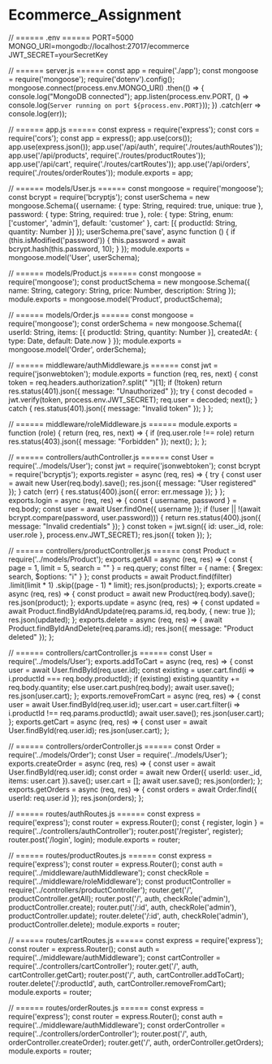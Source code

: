 # Ecommerce_Assignment



// ====== .env ======
PORT=5000
MONGO_URI=mongodb://localhost:27017/ecommerce
JWT_SECRET=yourSecretKey


// ====== server.js ======
const app = require('./app');
const mongoose = require('mongoose');
require('dotenv').config();
mongoose.connect(process.env.MONGO_URI)
.then(() => {
  console.log("MongoDB connected");
  app.listen(process.env.PORT, () => console.log(`Server running on port ${process.env.PORT}`));
})
.catch(err => console.log(err));


// ====== app.js ======
const express = require('express');
const cors = require('cors');
const app = express();
app.use(cors());
app.use(express.json());
app.use('/api/auth', require('./routes/authRoutes'));
app.use('/api/products', require('./routes/productRoutes'));
app.use('/api/cart', require('./routes/cartRoutes'));
app.use('/api/orders', require('./routes/orderRoutes'));
module.exports = app;


// ====== models/User.js ======
const mongoose = require('mongoose');
const bcrypt = require('bcryptjs');
const userSchema = new mongoose.Schema({
  username: { type: String, required: true, unique: true },
  password: { type: String, required: true },
  role: { type: String, enum: ['customer', 'admin'], default: 'customer' },
  cart: [{ productId: String, quantity: Number }]
});
userSchema.pre('save', async function () {
  if (this.isModified('password')) {
    this.password = await bcrypt.hash(this.password, 10);
  }
});
module.exports = mongoose.model('User', userSchema);


// ====== models/Product.js ======
const mongoose = require('mongoose');
const productSchema = new mongoose.Schema({
  name: String,
  category: String,
  price: Number,
  description: String
});
module.exports = mongoose.model('Product', productSchema);


// ====== models/Order.js ======
const mongoose = require('mongoose');
const orderSchema = new mongoose.Schema({
  userId: String,
  items: [{ productId: String, quantity: Number }],
  createdAt: { type: Date, default: Date.now }
});
module.exports = mongoose.model('Order', orderSchema);


// ====== middleware/authMiddleware.js ======
const jwt = require('jsonwebtoken');
module.exports = function (req, res, next) {
  const token = req.headers.authorization?.split(" ")[1];
  if (!token) return res.status(401).json({ message: "Unauthorized" });
  try {
    const decoded = jwt.verify(token, process.env.JWT_SECRET);
    req.user = decoded;
    next();
  } catch {
    res.status(401).json({ message: "Invalid token" });
  }
};


// ====== middleware/roleMiddleware.js ======
module.exports = function (role) {
  return (req, res, next) => {
    if (req.user.role !== role) return res.status(403).json({ message: "Forbidden" });
    next();
  };
};


// ====== controllers/authController.js ======
const User = require('../models/User');
const jwt = require('jsonwebtoken');
const bcrypt = require('bcryptjs');
exports.register = async (req, res) => {
  try {
    const user = await new User(req.body).save();
    res.json({ message: "User registered" });
  } catch (err) {
    res.status(400).json({ error: err.message });
  }
};
exports.login = async (req, res) => {
  const { username, password } = req.body;
  const user = await User.findOne({ username });
  if (!user || !(await bcrypt.compare(password, user.password))) {
    return res.status(400).json({ message: "Invalid credentials" });
  }
  const token = jwt.sign({ id: user._id, role: user.role }, process.env.JWT_SECRET);
  res.json({ token });
};


// ====== controllers/productController.js ======
const Product = require('../models/Product');
exports.getAll = async (req, res) => {
  const { page = 1, limit = 5, search = "" } = req.query;
  const filter = { name: { $regex: search, $options: "i" } };
  const products = await Product.find(filter)
    .limit(limit * 1)
    .skip((page - 1) * limit);
  res.json(products);
};
exports.create = async (req, res) => {
  const product = await new Product(req.body).save();
  res.json(product);
};
exports.update = async (req, res) => {
  const updated = await Product.findByIdAndUpdate(req.params.id, req.body, { new: true });
  res.json(updated);
};
exports.delete = async (req, res) => {
  await Product.findByIdAndDelete(req.params.id);
  res.json({ message: "Product deleted" });
};


// ====== controllers/cartController.js ======
const User = require('../models/User');
exports.addToCart = async (req, res) => {
  const user = await User.findById(req.user.id);
  const existing = user.cart.find(i => i.productId === req.body.productId);
  if (existing) existing.quantity += req.body.quantity;
  else user.cart.push(req.body);
  await user.save();
  res.json(user.cart);
};
exports.removeFromCart = async (req, res) => {
  const user = await User.findById(req.user.id);
  user.cart = user.cart.filter(i => i.productId !== req.params.productId);
  await user.save();
  res.json(user.cart);
};
exports.getCart = async (req, res) => {
  const user = await User.findById(req.user.id);
  res.json(user.cart);
};


// ====== controllers/orderController.js ======
const Order = require('../models/Order');
const User = require('../models/User');
exports.createOrder = async (req, res) => {
  const user = await User.findById(req.user.id);
  const order = await new Order({
    userId: user._id,
    items: user.cart
  }).save();
  user.cart = [];
  await user.save();
  res.json(order);
};
exports.getOrders = async (req, res) => {
  const orders = await Order.find({ userId: req.user.id });
  res.json(orders);
};


// ====== routes/authRoutes.js ======
const express = require('express');
const router = express.Router();
const { register, login } = require('../controllers/authController');
router.post('/register', register);
router.post('/login', login);
module.exports = router;


// ====== routes/productRoutes.js ======
const express = require('express');
const router = express.Router();
const auth = require('../middleware/authMiddleware');
const checkRole = require('../middleware/roleMiddleware');
const productController = require('../controllers/productController');
router.get('/', productController.getAll);
router.post('/', auth, checkRole('admin'), productController.create);
router.put('/:id', auth, checkRole('admin'), productController.update);
router.delete('/:id', auth, checkRole('admin'), productController.delete);
module.exports = router;


// ====== routes/cartRoutes.js ======
const express = require('express');
const router = express.Router();
const auth = require('../middleware/authMiddleware');
const cartController = require('../controllers/cartController');
router.get('/', auth, cartController.getCart);
router.post('/', auth, cartController.addToCart);
router.delete('/:productId', auth, cartController.removeFromCart);
module.exports = router;


// ====== routes/orderRoutes.js ======
const express = require('express');
const router = express.Router();
const auth = require('../middleware/authMiddleware');
const orderController = require('../controllers/orderController');
router.post('/', auth, orderController.createOrder);
router.get('/', auth, orderController.getOrders);
module.exports = router;
